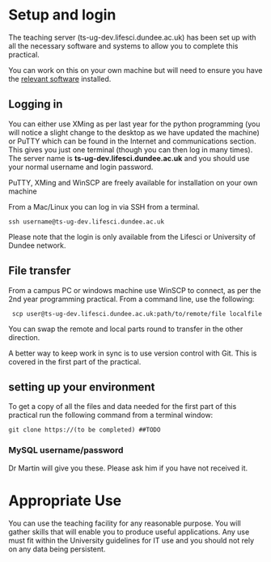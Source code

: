 # Setup and login

The teaching server (ts-ug-dev.lifesci.dundee.ac.uk) has been set up with all the necessary software and systems to allow you to complete this practical.

You can work on this on your own machine but will need to ensure you have the [relevant software](software.md) installed.

## Logging in

You can either use XMing as per last year for the python programming (you will notice a slight change to the desktop as we have updated the machine) or PuTTY which can be found in the Internet and communications section. This gives you just one terminal (though you can then log in many times). The server name is **ts-ug-dev.lifesci.dundee.ac.uk** and you should use your normal username and login password. 

PuTTY, XMing and WinSCP are freely available for installation on your own machine

From a Mac/Linux you can log in via SSH from a terminal.

    ssh username@ts-ug-dev.lifesci.dundee.ac.uk

Please note that the login is only available from the Lifesci or University of Dundee network.	
	
## File transfer

From a campus PC or windows machine use WinSCP to connect, as per the 2nd year programming practical.
From a command line, use the following:

     scp user@ts-ug-dev.lifesci.dundee.ac.uk:path/to/remote/file localfile
	
You can swap the remote and local parts round to transfer in the other direction.

A better way to keep work in sync is to use version control with Git. This is covered in the first part of the practical.

## setting up your environment

To get a copy of all the files and data needed for the first part of this practical run the following command from a terminal window:

    git clone https://(to be completed) ##TODO

### MySQL username/password

Dr Martin will give you these. Please ask him if you have not received it.

# Appropriate Use

You can use the teaching facility for any reasonable purpose. You will gather skills that will enable you to produce useful applications. Any use must fit within the University guidelines for IT use and you should not rely on any data being persistent.

